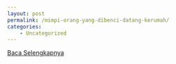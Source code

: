 ```yaml
---
layout: post
permalink: /mimpi-orang-yang-dibenci-datang-kerumah/
categories:
    - Uncategorized
---
```


[Baca Selengkapnya](/06)